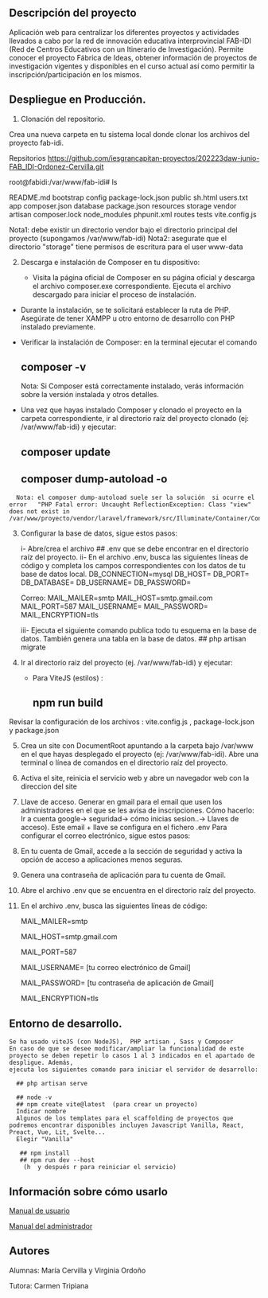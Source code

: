## Descripción del proyecto
Aplicación web para centralizar los diferentes proyectos y actividades llevados a cabo por la red de innovación educativa interprovincial FAB-IDI (Red de Centros Educativos con un Itinerario de Investigación).
Permite conocer el proyecto Fábrica de Ideas, obtener información de proyectos de investigación vigentes y disponibles en el curso actual  así como permitir la inscripción/participación en los mismos.


## Despliegue en Producción.

1. Clonación del repositorio.

Crea una nueva carpeta en tu sistema local donde clonar los archivos del proyecto fab-idi.

Repsitorios https://github.com/iesgrancapitan-proyectos/202223daw-junio-FAB_IDI-Ordonez-Cervilla.git

root@fabidi:/var/www/fab-idi# ls

README.md  bootstrap      config        package-lock.json  public     sh.html  users.txt
app        composer.json  database      package.json       resources  storage  vendor
artisan    composer.lock  node_modules  phpunit.xml        routes     tests    vite.config.js

   Nota1: debe existir un directorio vendor bajo el directorio principal del proyecto (supongamos /var/www/fab-idi)
   Nota2: asegurate que el directorio "storage" tiene permisos de escritura para el user  www-data

2.  Descarga e instalación de Composer en tu dispositivo:

    - Visita la página oficial de Composer en su página oficial y descarga el archivo composer.exe correspondiente.   Ejecuta el archivo descargado para iniciar el proceso  de instalación.
  -   Durante la instalación, se te solicitará establecer la ruta de PHP. Asegúrate de tener XAMPP u otro entorno de desarrollo con PHP instalado previamente.
  -   Verificar la instalación de Composer: en la terminal ejecutar  el comando
        ##   composer -v 
      Nota: Si Composer está correctamente instalado, verás información sobre la versión instalada y otros detalles.

   -    Una vez que hayas instalado Composer y clonado el proyecto en la carpeta correspondiente, ir al directorio raíz del proyecto clonado (ej: /var/www/fab-idi)  y ejecutar:
         ##   composer update
         ## composer dump-autoload -o
      Nota: el composer dump-autoload suele ser la solución  si ocurre el error   "PHP Fatal error: Uncaught ReflectionException: Class "view" does not exist in /var/www/proyecto/vendor/laravel/framework/src/Illuminate/Container/Container.php"

3. Configurar la base de datos, sigue estos pasos:

    i- Abre/crea el archivo  ## .env que se debe encontrar en el directorio raíz del proyecto.
    ii- En el archivo .env, busca las siguientes líneas de código y completa los campos correspondientes con los datos de tu base de datos local.
    DB_CONNECTION=mysql
    DB_HOST=
    DB_PORT=
    DB_DATABASE=
    DB_USERNAME=
    DB_PASSWORD=

    Correo:
    MAIL_MAILER=smtp
    MAIL_HOST=smtp.gmail.com
    MAIL_PORT=587
    MAIL_USERNAME=
    MAIL_PASSWORD=
    MAIL_ENCRYPTION=tls

   
   
   iii-     Ejecuta el siguiente comando publica todo tu esquema en la base de datos. También genera una tabla en la base de datos.
       ##   php artisan migrate


4.   Ir al directorio raiz del proyecto (ej. /var/www/fab-idi) y ejecutar:
     - Para ViteJS (estilos) :
       ## npm run build

   Revisar la configuración de los archivos :  vite.config.js ,  package-lock.json y  package.json

5. Crea un site con DocumentRoot apuntando a la carpeta bajo /var/www en el que hayas desplegado el proyecto (ej: /var/www/fab-idi).
Abre una terminal o línea de comandos en el directorio raíz del proyecto.

6. Activa el site, reinicia el servicio web  y abre un navegador web con la direccion del site  

7. Llave de acceso.
Generar en gmail para el email que usen los administradores en el que se les avisa de inscripciones.
Cómo hacerlo: Ir a cuenta google-> seguridad-> cómo inicias sesion..-> Llaves de acceso).
Este email + llave se configura en el fichero .env
Para configurar el correo electrónico, sigue estos pasos:

1. En tu cuenta de Gmail, accede a la sección de seguridad y activa la opción de acceso a aplicaciones menos seguras.

2. Genera una contraseña de aplicación para tu cuenta de Gmail.

3. Abre el archivo .env que se encuentra en el directorio raíz del proyecto.

4. En el archivo .env, busca las siguientes líneas de código:

    MAIL_MAILER=smtp
   
    MAIL_HOST=smtp.gmail.com
   
    MAIL_PORT=587
   
    MAIL_USERNAME= [tu correo electrónico de Gmail]
   
    MAIL_PASSWORD= [tu contraseña de aplicación de Gmail]
   
    MAIL_ENCRYPTION=tls

## Entorno de desarrollo.
    Se ha usado viteJS (con NodeJS),  PHP artisan , Sass y Composer
    En caso de que se desee modificar/ampliar la funcionalidad de este proyecto se deben repetir lo casos 1 al 3 indicados en el apartado de despligue. Además,
    ejecuta los siguientes comando para iniciar el servidor de desarrollo:

      ## php artisan serve

      ## node -v
      ## npm create vite@latest  (para crear un proyecto)
      Indicar nombre
      Algunos de los templates para el scaffolding de proyectos que podremos encontrar disponibles incluyen Javascript Vanilla, React, Preact, Vue, Lit, Svelte...
      Elegir "Vanilla" 
      
       ## npm install
       ## npm run dev --host 
        (h  y después r para reiniciar el servicio)


## Información sobre cómo usarlo
 [Manual de usuario](https://github.com/iesgrancapitan-proyectos/202223daw-junio-FAB_IDI-Ordonez-Cervilla/wiki/10_1Doc_Manual_Usuario)
 
 [Manual del administrador](https://github.com/iesgrancapitan-proyectos/202223daw-junio-FAB_IDI-Ordonez-Cervilla/wiki/10_2Doc_Manual_Admin)
 

## Autores

Alumnas: María Cervilla y Virginia Ordoño

Tutora: Carmen Tripiana
